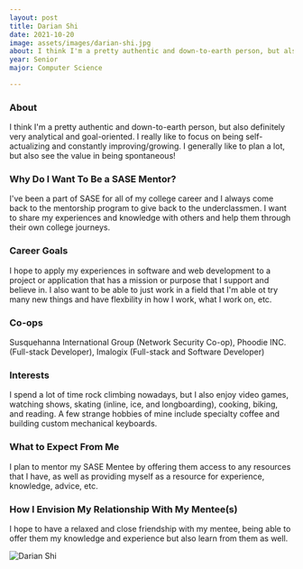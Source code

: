 ```yaml
---
layout: post
title: Darian Shi 
date: 2021-10-20
image: assets/images/darian-shi.jpg
about: I think I'm a pretty authentic and down-to-earth person, but also definitely very analytical and goal-oriented. I really like to focus on being self-actualizing and constantly improving/growing. I generally like to plan a lot, but also see the value in being spontaneous!
year: Senior
major: Computer Science

---
```


### About

I think I'm a pretty authentic and down-to-earth person, but also definitely very analytical and goal-oriented. I really like to focus on being self-actualizing and constantly improving/growing. I generally like to plan a lot, but also see the value in being spontaneous!

### Why Do I Want To Be a SASE Mentor?

I've been a part of SASE for all of my college career and I always come back to the mentorship program to give back to the underclassmen. I want to share my experiences and knowledge with others and help them through their own college journeys.

### Career Goals

I hope to apply my experiences in software and web development to a project or application that has a mission or purpose that I support and believe in. I also want to be able to just work in a field that I'm able ot try many new things and have flexbility in how I work, what I work on, etc.

### Co-ops

Susquehanna International Group (Network Security Co-op), Phoodie INC. (Full-stack Developer), Imalogix (Full-stack and Software Developer)

### Interests

I spend a lot of time rock climbing nowadays, but I also enjoy video games, watching shows, skating (inline, ice, and longboarding), cooking, biking, and reading. A few strange hobbies of mine include specialty coffee and building custom mechanical keyboards.

### What to Expect From Me

I plan to mentor my SASE Mentee by offering them access to any resources that I have, as well as providing myself as a resource for experience, knowledge, advice, etc.

### How I Envision My Relationship With My Mentee(s) 

I hope to have a relaxed and close friendship with my mentee, being able to offer them my knowledge and experience but also learn from them as well.

<div class="text-center my-5">
    <img src="{ ../darian-shi.jpg | absolute_url }" alt="Darian Shi" class="rounded post-img" />
</div>
